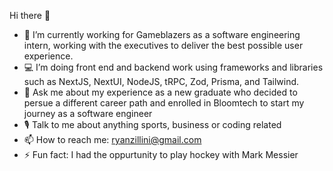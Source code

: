 Hi there 👋

- 🔭 I’m currently working for Gameblazers as a software engineering intern, working with the executives to deliver the best possible user experience.
- 💻 I’m doing front end and backend work using frameworks and libraries such as NextJS, NextUI, NodeJS, tRPC, Zod, Prisma, and Tailwind.
- 💬 Ask me about my experience as a new graduate who decided to persue a different career path and enrolled in Bloomtech to start my journey as a software engineer
- 🎙️ Talk to me about anything sports, business or coding related
- 📫 How to reach me: ryanzillini@gmail.com
- ⚡ Fun fact: I had the oppurtunity to play hockey with Mark Messier

